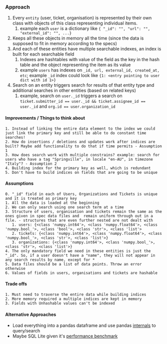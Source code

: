 ### Approach

1.  Every `entity` (user, ticket, organisation) is represented by their own class with objects of this class representing individual items.
    1. example each `user` is a dictionary like `{ "_id": "", "url": "", "external_id": "", ...}`
2.  Keeps all these objects in memory all the time (since the data is supposed to fit in memory according to the specs)
3.  And each of these entities have multiple searchable indexes, an index is built for each searchable field
    1. Indexes are hashtables with value of the field as the key in the hash table and the object representing the item as its value
    2. example `users` has indexes on `_id, url, external_id, created_at, etc`; example `_id` index could look like `{1: <entry pointing to user dict with id 1>}`
4.  Search on an entity triggers search for results of that entity type and additional searches in other entities (based on related keys)
    1. example, search on `user._id` triggers a search on `ticket.submitter_id == user._id && ticket.assignee_id == user._id` and `org.id == user.organization_id`

#### Improvements / Things to think about

    1. Instead of linking the entire data element to the index we could just link the primary key and still be able to do constant time searches!
    2. How do insertions / deletions and updates work after indices are built? Maybe add functionality to do that if time permits - Assumption 1
    3. How does search work with multiple constrains? example: search for users who have a tag "Springville", in locale "en-AU", in timezone "Italy"? - Assumption 2
    4. Building index for the primary key as well, which is redundant
    5. Don't have to build indices on fields that are going to be unique

#### Assumptions

    0. "_id" field in each of Users, Organizations and Tickets is unique and it is treated as primary key
    1. All the data is loaded at the beginning
    2. We can only search using one search term at a time
    3. Structure of users, organisation and tickets remain the same as the ones given in spec data files and  remain uniform through out in a file. - structures that are even further nested are not dealt with
       1. users: {<class 'numpy.int64'>, <class 'numpy.float64'>, <class 'numpy.bool_'>, <class 'bool'>, <class 'str'>, <class 'list'>
       2. tickets: {<class 'numpy.int64'>, <class 'numpy.float64'>, <class 'numpy.bool_'>, <class 'str'>, <class 'list'>}
       3. organizations: {<class 'numpy.int64'>, <class 'numpy.bool_'>, <class 'str'>, <class 'list'>}
    4. The only mandatory field we need in these entities is just the "_id". So, if a user doesn't have a "name", they will not appear in any search results by name, except for *
    5. Data files should be a list of data points. Throw an error otherwise
    6. Values of fields in users, organisations and tickets are hashable

#### Trade offs

    1. Must need to traverse the entire data while building indices
    2. More memory required a multiple indices are kept in memory
    3. Fields with Unhashable values can't be indexed

#### Alternative Approaches

- Load everything into a pandas dataframe and use pandas [internals](https://stackoverflow.com/a/49937318/6318316) to query/search
- Maybe SQL Lite given it's [performance benchmark](https://blog.thedataincubator.com/2018/05/sqlite-vs-pandas-performance-benchmarks/)
